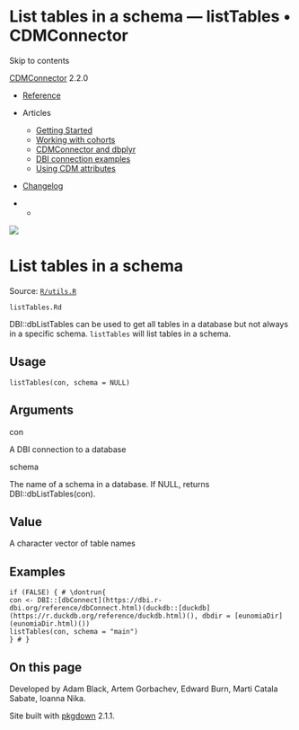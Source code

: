 # List tables in a schema — listTables • CDMConnector

Skip to contents

[CDMConnector](../index.html) 2.2.0

  * [Reference](../reference/index.html)
  * Articles
    * [Getting Started](../articles/a01_getting-started.html)
    * [Working with cohorts](../articles/a02_cohorts.html)
    * [CDMConnector and dbplyr](../articles/a03_dbplyr.html)
    * [DBI connection examples](../articles/a04_DBI_connection_examples.html)
    * [Using CDM attributes](../articles/a06_using_cdm_attributes.html)
  * [Changelog](../news/index.html)


  *   * [](https://github.com/darwin-eu/CDMConnector/)



![](../logo.png)

# List tables in a schema

Source: [`R/utils.R`](https://github.com/darwin-eu/CDMConnector/blob/HEAD/R/utils.R)

`listTables.Rd`

DBI::dbListTables can be used to get all tables in a database but not always in a specific schema. `listTables` will list tables in a schema.

## Usage
    
    
    listTables(con, schema = NULL)

## Arguments

con
    

A DBI connection to a database

schema
    

The name of a schema in a database. If NULL, returns DBI::dbListTables(con).

## Value

A character vector of table names

## Examples
    
    
    if (FALSE) { # \dontrun{
    con <- DBI::[dbConnect](https://dbi.r-dbi.org/reference/dbConnect.html)(duckdb::[duckdb](https://r.duckdb.org/reference/duckdb.html)(), dbdir = [eunomiaDir](eunomiaDir.html)())
    listTables(con, schema = "main")
    } # }
    

## On this page

Developed by Adam Black, Artem Gorbachev, Edward Burn, Marti Catala Sabate, Ioanna Nika.

Site built with [pkgdown](https://pkgdown.r-lib.org/) 2.1.1.
